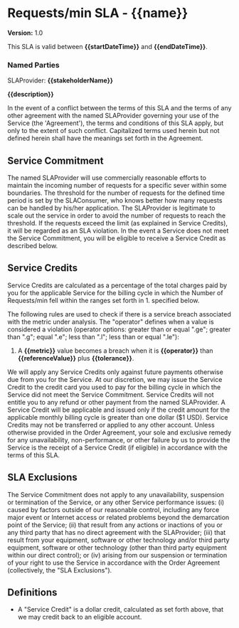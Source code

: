# Requests/min SLA - {{name}}

**Version:** 1.0

This SLA is valid between **{{startDateTime}}** and **{{endDateTime}}**.

### Named Parties

SLAProvider: **{{stakeholderName}}**

**{{description}}**

In the event of a conflict between the terms of this SLA and the terms of any other agreement with the named SLAProvider governing your use of the Service (the 'Agreement'), the terms and conditions of this SLA apply, but only to the extent of such conflict. Capitalized terms used herein but not defined herein shall have the meanings set forth in the Agreement.

## Service Commitment

The named SLAProvider will use commercially reasonable efforts to maintain the incoming number of requests for a specific sever within some boundaries. The threshold for the number of requests for the defined time period is set by the SLAConsumer, who knows better how many requests can be handled by his/her application. The SLAProvider is legitimate to scale out the service in order to avoid the number of requests to reach the threshold. If the requests exceed the limit (as explained in Service Credits), it will be regarded as an SLA violation. In the event a Service does not meet the Service Commitment, you will be eligible to receive a Service Credit as described below.

## Service Credits

Service Credits are calculated as a percentage of the total charges paid by you for the applicable Service for the billing cycle in which the Number of Requests/min fell within the ranges set forth in 1. specified below.

The following rules are used to check if there is a service breach associated with the metric under analysis. The "operator" defines when a value is considered a violation (operator options: greater than or equal ".ge"; greater than ".g"; equal ".e"; less than ".l"; less than or equal ".le"):

1. A  **{{metric}}** value becomes a breach when it is **{{operator}}** than **{{referenceValue}}** plus **{{tolerance}}**.

We will apply any Service Credits only against future payments otherwise due from you for the Service. At our discretion, we may issue the Service Credit to the credit card you used to pay for the billing cycle in which the Service did not meet the Service Commitment. Service Credits will not entitle you to any refund or other payment from the named SLAProvider. A Service Credit will be applicable and issued only if the credit amount for the applicable monthly billing cycle is greater than one dollar ($1 USD). Service Credits may not be transferred or applied to any other account. Unless otherwise provided in the Order Agreement, your sole and exclusive remedy for any unavailability, non-performance, or other failure by us to provide the Service is the receipt of a Service Credit (if eligible) in accordance with the terms of this SLA.

## SLA Exclusions

The Service Commitment does not apply to any unavailability, suspension or termination of the Service, or any other Service performance issues: (i) caused by factors outside of our reasonable control, including any force major event or Internet access or related problems beyond the demarcation point of the Service; (ii) that result from any actions or inactions of you or any third party that has no direct agreement with the SLAProvider; (iii) that result from your equipment, software or other technology and/or third party equipment, software or other technology (other than third party equipment within our direct control); or (iv) arising from our suspension or termination of your right to use the Service in accordance with the Order Agreement (collectively, the "SLA Exclusions"). 

## Definitions
- A "Service Credit" is a dollar credit, calculated as set forth above, that we may credit back to an eligible account.